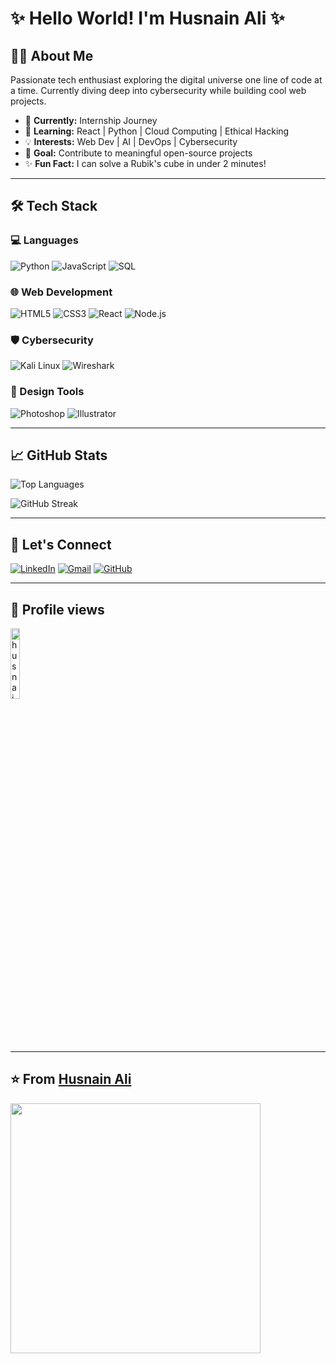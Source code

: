 # ✨ Hello World! I'm Husnain Ali ✨



## 👨‍💻 About Me
Passionate tech enthusiast exploring the digital universe one line of code at a time. Currently diving deep into cybersecurity while building cool web projects.

- 🔭 **Currently:** Internship Journey
- 🌱 **Learning:** React | Python | Cloud Computing | Ethical Hacking
- 💡 **Interests:** Web Dev | AI | DevOps | Cybersecurity
- 🎯 **Goal:** Contribute to meaningful open-source projects
- ✨ **Fun Fact:** I can solve a Rubik's cube in under 2 minutes!



---

## 🛠 Tech Stack

### 💻 Languages
![Python](https://img.shields.io/badge/Python-3776AB?style=for-the-badge&logo=python&logoColor=white)
![JavaScript](https://img.shields.io/badge/JavaScript-F7DF1E?style=for-the-badge&logo=javascript&logoColor=black)
![SQL](https://img.shields.io/badge/SQL-4479A1?style=for-the-badge&logo=mysql&logoColor=white)

### 🌐 Web Development
![HTML5](https://img.shields.io/badge/HTML5-E34F26?style=for-the-badge&logo=html5&logoColor=white)
![CSS3](https://img.shields.io/badge/CSS3-1572B6?style=for-the-badge&logo=css3&logoColor=white)
![React](https://img.shields.io/badge/React-61DAFB?style=for-the-badge&logo=react&logoColor=black)
![Node.js](https://img.shields.io/badge/Node.js-339933?style=for-the-badge&logo=node.js&logoColor=white)

### 🛡️ Cybersecurity
![Kali Linux](https://img.shields.io/badge/Kali_Linux-557C94?style=for-the-badge&logo=kali-linux&logoColor=white)
![Wireshark](https://img.shields.io/badge/Wireshark-1679A7?style=for-the-badge&logo=wireshark&logoColor=white)

### 🎨 Design Tools
![Photoshop](https://img.shields.io/badge/Photoshop-31A8FF?style=for-the-badge&logo=adobe-photoshop&logoColor=white)
![Illustrator](https://img.shields.io/badge/Illustrator-FF9A00?style=for-the-badge&logo=adobe-illustrator&logoColor=white)

---

## 📈 GitHub Stats

![Top Languages](https://github-readme-stats.vercel.app/api/top-langs/?username=husnain-ali2&layout=compact&theme=radical)

![GitHub Streak](https://github-readme-streak-stats.herokuapp.com/?user=husnain-ali2&theme=radical)

---

## 🤝 Let's Connect

[![LinkedIn](https://img.shields.io/badge/LinkedIn-0077B5?style=for-the-badge&logo=linkedin&logoColor=white)](https://www.linkedin.com/in/husnain-ali-904671357/)
[![Gmail](https://img.shields.io/badge/Gmail-D14836?style=for-the-badge&logo=gmail&logoColor=white)](mailto:husnain45605@gmail.com)
[![GitHub](https://img.shields.io/badge/GitHub-100000?style=for-the-badge&logo=github&logoColor=white)](https://github.com/husnain-ali2)


---

## 🚦 Profile views

 <img src="https://komarev.com/ghpvc/?username=husnain-ali2&label=Profile%20views&color=0e75b6&style=flat" alt="husnain-ali2" aling="left" width="17%"/>

---

## ⭐ From [Husnain Ali](https://github.com/husnain-ali2)

<img align="left" src="https://github-readme-stats.vercel.app/api?username=husnain-ali2&show_icons=true&theme=radical" width="400"/>





